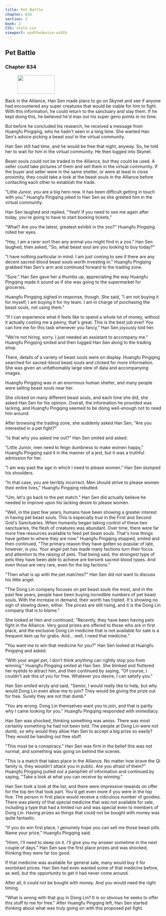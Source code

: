 ```yaml
---
title: Pet Battle
chapter: 834
section: 2
book: 2
CSS: style.css
viewport: width=device-width
---
```


## Pet Battle

### Chapter 834

<figure>
	<img src="../Images/gem.gif" alt="" id="gem" width="120" height="60" />
</figure>

Back in the Alliance, Han Sen made plans to go on Skynet and see if anyone had encountered any super creatures that would be viable for him to fight. With this information, he could return to the sanctuary and slay them. If he kept doing this, he believed he'd max out his super geno points in no time.

But before he concluded his research, he received a message from Huangfu Pingqing, who he hadn't seen in a long time. She wanted Han Sen's advice picking a beast soul in the virtual community.

Han Sen still had time, and he would be free that night, anyway. So, he told her to wait for him in the virtual community. He then logged into Skynet.

Beast souls could not be traded in the Alliance, but they could be used. A seller could take pictures of them and sell them in the virtual community. If the buyer and seller were in the same shelter, or were at least in close proximity, they could take a look at the beast souls in the Alliance before contacting each other to establish the trade.

"Little Junior, you are a big hero now. It has been difficult getting in touch with you." Huangfu Pingqing joked to Han Sen as she greeted him in the virtual community.

Han Sen laughed and replied, "Yeah! If you need to see me again after today, you're going to have to start booking tickets."

"What? Are you the latest, greatest exhibit in the zoo?" Huangfu Pingqing rolled her eyes.

"Hey, I am a rarer sort than any animal you might find in a zoo." Han Sen laughed, then asked, "So, what beast soul are you looking to buy today?"

"I have nothing particular in mind. I am just coming to see if there are any decent sacred-blood beast souls worth investing in." Huangfu Pingqing grabbed Han Sen's arm and continued forward to the trading zone.

"Sure." Han Sen gave her a thumbs up, appreciating the way Huangfu Pingqing made it sound as if she was going to the supermarket for groceries.

Huangfu Pingqing sighed in response, though. She said, "I am not buying it for myself, I am buying it for my team. I am in charge of purchasing the beast souls, not using them."

"If I can experience what it feels like to spend a whole lot of money, without it actually costing me a penny, that's great. This is the best job ever! You can hire me for this task whenever you fancy," Han Sen joyously told her.

"We're not hiring, sorry. I just needed an assistant to accompany me." Huangfu Pingqing smiled and then tugged Han Sen along to the trading shop.

There, details of a variety of beast souls were on display. Huangfu Pingqing searched for sacred-blood beast souls and clicked for more information. She was given an unfathomably large slew of data and accompanying images.

Huangfu Pingqing was in an enormous human shelter, and many people were selling beast souls near her.

She clicked on many different beast souls, and each time she did, she asked Han Sen for his opinion. Overall, the information he provided was lacking, and Huangfu Pingqing seemed to be doing well-enough not to need him around.

After browsing the trading zone, she suddenly asked Han Sen, "Are you interested in a pet fight?"

"Is that why you asked me out?" Han Sen smiled and asked.

"Little Junior, men need to feign dumbness to make women happy," Huangfu Pingqing said it in the manner of a jest, but it was a truthful admission for her.

"I am way past the age in which I need to please women." Han Sen slumped his shoulders.

"In that case, you are terribly incorrect. Men should strive to please women their entire lives," Huangfu Pingqing rebutted.

"Um, let's go back to the pet match." Han Sen did actually believe he needed to improve upon his lacking desire to please women.

"Well, in the past few years, humans have been showing a greater interest in having pet beast souls. This is especially true in the First and Second God's Sanctuaries. When humanity began taking control of these two sanctuaries, the flesh of creatures was abundant. Over time, there were far more free resources available to feed pet beast souls. That's how things have gotten to where they are now." Huangfu Pingqing stopped, smiled and then continued, "The primary reason they have gotten so popular of late, however, is you. Your angel pet has made many factions turn their focus and attention to the raising of pets. That being said, the strongest type of pets they have been able to achieve are berserk sacred-blood types. And even those are very rare, even for the big factions."

"Then what is up with the pet matches?" Han Sen did not want to discuss his little angel.

"The Dong Lin company focuses on pet beast souls the most, and in the past few years, people have been buying incredible numbers of pet beast souls. With the increase in demand, their worth has tripled. It's showing no sign of slowing down, either. The prices are still rising, and it is the Dong Lin company that is to blame."

She looked at Hen and continued, "Recently, they have been having pets fight in the Alliance. Very good prizes are offered to those who are in first place, and the exclusive Dong Lin medicine that is not available for sale is a frequent item up for grabs. And... well, I need that medicine."

"You want me to win that medicine for you?" Han Sen looked at Huangfu Pingqing and asked.

"With your angel pet, I don't think anything can rightly stop you from winning." Huangfu Pingqing smiled at Han Sen. She blinked and fluttered her eyelids to attract him, and then continued by saying, "Of course, I couldn't ask this of you for free. Whatever you desire, I can satisfy you."

Han Sen smiled wryly and said, "Senior, I would really like to help, but why would Dong Lin even allow me to join? They would be giving the prize out for free. Surely they are not that dumb."

"You are wrong. Dong Lin themselves want you to join, and that is partly why I came looking for you." Huangfu Pingqing responded with immediacy.

Han Sen was shocked, thinking something was amiss. There was most certainly something he had not been told. The people at Dong Lin were not dumb, so why would they allow Han Sen to accept a big prize so easily? They would be handing out free stuff.

"This must be a conspiracy." Han Sen was firm in the belief this was not normal, and something was going on behind the scenes.

"This is a match that takes place in the Alliance. No matter how brave the Qi family is, they wouldn't attack you in public. Are you afraid of them?" Huangfu Pingqing pulled out a pamphlet of information and continued by saying, "Take a look at what you can receive by winning."

Han Sen took a look at the list, and there were impressive rewards on offer for the top ten that took part. You'd get even more if you were in the top five. The person in first place would receive a ridiculous number of goodies. There was plenty of that special medicine that was not available for sale, including a type that had a limited run and was special even to members of Dong Lin. Having prizes as things that could not be bought with money was quite fantastic.

"If you do win first place, I genuinely hope you can sell me those beast pills. Name your price," Huangfu Pingqing said.

"Hmm, I'll need to sleep on it. I'll give you my answer sometime in the next couple of days." Han Sen saw the first place prizes and was shocked, thinking they were far too good.

If that medicine was available for general sale, many would buy it for exorbitant prices. Han Sen had even wanted some of that medicine before, as well, but the opportunity to get it had never come around.

After all, it could not be bought with money. And you would need the right timing.

"What is wrong with that guy in Dong Lin? It is so obvious he seeks to offer this stuff to me for free." After Huangfu Pingqing left, Han Sen started thinking about what was truly going on with this proposed pet fight.